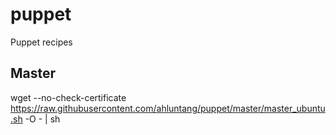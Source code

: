 puppet
======

Puppet recipes


## Master

wget --no-check-certificate https://raw.githubusercontent.com/ahluntang/puppet/master/master_ubuntu.sh -O - | sh 
